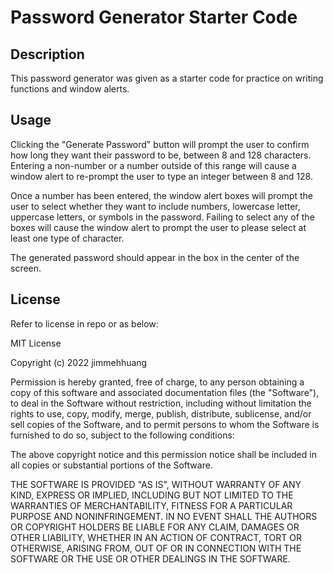 # Password Generator Starter Code

## Description

This password generator was given as a starter code for practice on writing functions and window alerts. 

## Usage

Clicking the "Generate Password" button will prompt the user to confirm how long they want their password to be, between 8 and 128 characters. Entering a non-number or a number outside of this range will cause a window alert to re-prompt the user to type an integer between 8 and 128.

Once a number has been entered, the window alert boxes will prompt the user to select whether they want to include numbers, lowercase letter, uppercase letters, or symbols in the password. Failing to select any of the boxes will cause the window alert to prompt the user to please select at least one type of character.

The generated password should appear in the box in the center of the screen.

## License

Refer to license in repo or as below:

MIT License

Copyright (c) 2022 jimmehhuang

Permission is hereby granted, free of charge, to any person obtaining a copy of this software and associated documentation files (the "Software"), to deal in the Software without restriction, including without limitation the rights to use, copy, modify, merge, publish, distribute, sublicense, and/or sell copies of the Software, and to permit persons to whom the Software is furnished to do so, subject to the following conditions:

The above copyright notice and this permission notice shall be included in all copies or substantial portions of the Software.

THE SOFTWARE IS PROVIDED "AS IS", WITHOUT WARRANTY OF ANY KIND, EXPRESS OR IMPLIED, INCLUDING BUT NOT LIMITED TO THE WARRANTIES OF MERCHANTABILITY, FITNESS FOR A PARTICULAR PURPOSE AND NONINFRINGEMENT. IN NO EVENT SHALL THE AUTHORS OR COPYRIGHT HOLDERS BE LIABLE FOR ANY CLAIM, DAMAGES OR OTHER LIABILITY, WHETHER IN AN ACTION OF CONTRACT, TORT OR OTHERWISE, ARISING FROM, OUT OF OR IN CONNECTION WITH THE SOFTWARE OR THE USE OR OTHER DEALINGS IN THE SOFTWARE.
